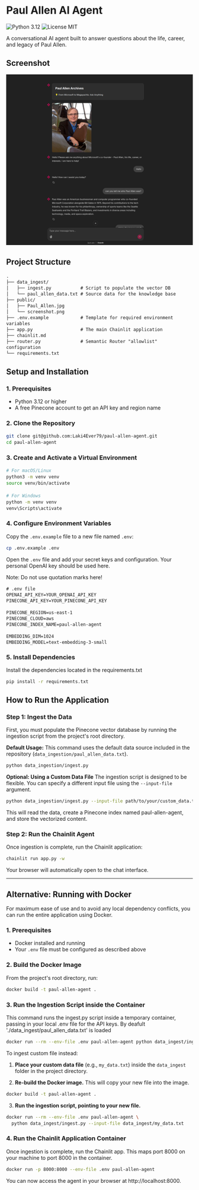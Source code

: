 # Paul Allen AI Agent

![Python 3.12](https://img.shields.io/badge/python-3.12-blue.svg)
![License MIT](https://img.shields.io/badge/license-MIT-green.svg)

A conversational AI agent built to answer questions about the life, career, and legacy of Paul Allen.

## Screenshot

![Screenshot](public/screenshot.png)

## Project Structure

```
.
├── data_ingest/
│   ├── ingest.py           # Script to populate the vector DB
│   └── paul_allen_data.txt # Source data for the knowledge base
├── public/
│   ├── Paul_Allen.jpg     
│   └── screenshot.png     
├── .env.example            # Template for required environment variables
├── app.py                  # The main Chainlit application
├── chainlit.md             
├── router.py               # Semantic Router "allowlist" configuration
└── requirements.txt        
```

## Setup and Installation

### 1. Prerequisites

- Python 3.12 or higher
- A free Pinecone account to get an API key and region name

### 2. Clone the Repository

```bash
git clone git@github.com:Laki4Ever79/paul-allen-agent.git
cd paul-allen-agent
```

### 3. Create and Activate a Virtual Environment

```bash
# For macOS/Linux
python3 -m venv venv
source venv/bin/activate

# For Windows
python -m venv venv
venv\Scripts\activate
```

### 4. Configure Environment Variables

Copy the `.env.example` file to a new file named `.env`:

```bash
cp .env.example .env
```

Open the `.env` file and add your secret keys and configuration. Your personal OpenAI key should be used here.

Note: Do not use quotation marks here!

```env
# .env file
OPENAI_API_KEY=YOUR_OPENAI_API_KEY
PINECONE_API_KEY=YOUR_PINECONE_API_KEY

PINECONE_REGION=us-east-1
PINECONE_CLOUD=aws
PINECONE_INDEX_NAME=paul-allen-agent 

EMBEDDING_DIM=1024
EMBEDDING_MODEL=text-embedding-3-small
```

### 5. Install Dependencies

Install the dependencies located in the requirements.txt

```bash
pip install -r requirements.txt
```

## How to Run the Application

### Step 1: Ingest the Data

First, you must populate the Pinecone vector database by running the ingestion script from the project's root directory.

**Default Usage:**
This command uses the default data source included in the repository (`data_ingestion/paul_allen_data.txt`).

```bash
python data_ingestion/ingest.py
```

**Optional: Using a Custom Data File**
The ingestion script is designed to be flexible. You can specify a different input file using the `--input-file` argument.

```bash
python data_ingestion/ingest.py --input-file path/to/your/custom_data.txt
```

This will read the data, create a Pinecone index named paul-allen-agent, and store the vectorized content.

### Step 2: Run the Chainlit Agent

Once ingestion is complete, run the Chainlit application:

```bash
chainlit run app.py -w
```

Your browser will automatically open to the chat interface.

---

## Alternative: Running with Docker

For maximum ease of use and to avoid any local dependency conflicts, you can run the entire application using Docker.

### 1. Prerequisites

- Docker installed and running
- Your `.env` file must be configured as described above

### 2. Build the Docker Image

From the project's root directory, run:

```bash
docker build -t paul-allen-agent .
```

### 3. Run the Ingestion Script inside the Container

This command runs the ingest.py script inside a temporary container, passing in your local .env file for the API keys.
By deafult './data_ingest/paul_allen_data.txt' is loaded

```bash
docker run --rm --env-file .env paul-allen-agent python data_ingest/ingest.py
```

To ingest custom file instead:

1. **Place your custom data file** (e.g., `my_data.txt`) inside the `data_ingest` folder in the project directory.

2. **Re-build the Docker image.** This will copy your new file into the image.

```bash
docker build -t paul-allen-agent .
```

3. **Run the ingestion script, pointing to your new file.**

```bash
docker run --rm --env-file .env paul-allen-agent \
  python data_ingest/ingest.py --input-file data_ingest/my_data.txt
```


### 4. Run the Chainlit Application Container

Once ingestion is complete, run the Chainlit app. This maps port 8000 on your machine to port 8000 in the container.

```bash
docker run -p 8000:8000 --env-file .env paul-allen-agent
```

You can now access the agent in your browser at http://localhost:8000.